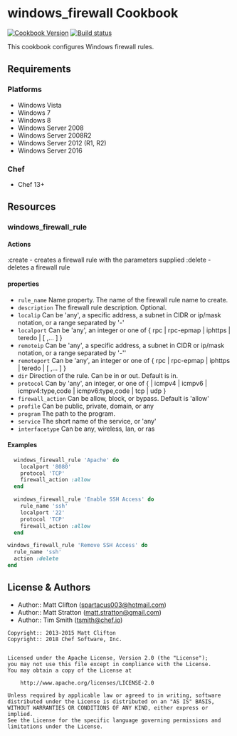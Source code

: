 # windows_firewall Cookbook

[![Cookbook Version](https://img.shields.io/cookbook/v/windows_firewall.svg)](https://supermarket.chef.io/cookbooks/windows_firewall) [![Build status](https://ci.appveyor.com/api/projects/status/39o3tnenw2njhw1b/branch/master?svg=true)](https://ci.appveyor.com/project/ChefWindowsCookbooks/windows-firewall/branch/master)

This cookbook configures Windows firewall rules.

## Requirements

### Platforms

- Windows Vista
- Windows 7
- Windows 8
- Windows Server 2008
- Windows Server 2008R2
- Windows Server 2012 (R1, R2)
- Windows Server 2016


### Chef

- Chef 13+

## Resources

### windows_firewall_rule

#### Actions

:create - creates a firewall rule with the parameters supplied
:delete - deletes a firewall rule

#### properties

- `rule_name` Name property. The name of the firewall rule name to create.
- `description` The firewall rule description. Optional.
- `localip` Can be 'any', a specific address, a subnet in CIDR or ip/mask notation, or a range separated by '-'
- `localport` Can be 'any', an integer or one of { rpc | rpc-epmap | iphttps | teredo | [ ,... ] }
- `remoteip` Can be 'any', a specific address, a subnet in CIDR or ip/mask notation, or a range separated by '-''
- `remoteport` Can be 'any', an integer or one of { rpc | rpc-epmap | iphttps | teredo | [ ,... ] }
- `dir` Direction of the rule. Can be in or out. Default is in.
- `protocol` Can by 'any', an integer, or one of { | icmpv4 | icmpv6 | icmpv4:type,code | icmpv6:type,code | tcp | udp }
- `firewall_action` Can be allow, block, or bypass. Default is 'allow'
- `profile` Can be public, private, domain, or any
- `program` The path to the program.
- `service` The short name of the service, or 'any'
- `interfacetype` Can be any, wireless, lan, or ras

#### Examples

```ruby
  windows_firewall_rule 'Apache' do
    localport '8080'
    protocol 'TCP'
    firewall_action :allow
  end
```

```ruby
  windows_firewall_rule 'Enable SSH Access' do
    rule_name 'ssh'
    localport '22'
    protocol 'TCP'
    firewall_action :allow
  end
```

```ruby
windows_firewall_rule 'Remove SSH Access' do
  rule_name 'ssh'
  action :delete
end
```

## License & Authors

- Author:: Matt Clifton (spartacus003@hotmail.com)
- Author:: Matt Stratton (matt.stratton@gmail.com)
- Author:: Tim Smith (tsmith@chef.io)

```text
Copyright:: 2013-2015 Matt Clifton
Copyright:: 2018 Chef Software, Inc.


Licensed under the Apache License, Version 2.0 (the "License");
you may not use this file except in compliance with the License.
You may obtain a copy of the License at

    http://www.apache.org/licenses/LICENSE-2.0

Unless required by applicable law or agreed to in writing, software
distributed under the License is distributed on an "AS IS" BASIS,
WITHOUT WARRANTIES OR CONDITIONS OF ANY KIND, either express or implied.
See the License for the specific language governing permissions and
limitations under the License.
```
